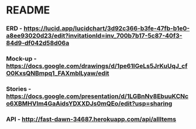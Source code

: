 # README
### ERD - https://lucid.app/lucidchart/3d92c366-b3fe-47fb-b1e0-a8ee93020d23/edit?invitationId=inv_700b7b17-5c87-40f3-84d9-df042d58d06a
### Mock-up - https://docs.google.com/drawings/d/1pe61IGeLs5JrKuUqJ_cfO0KxsQNBmpq1_FAXmbILyaw/edit
### Stories - https://docs.google.com/presentation/d/1LGBnNv8EbuuKCNco6XBMHVlm4GaAidsYDXXDJs0mQEo/edit?usp=sharing
### API - http://fast-dawn-34687.herokuapp.com/api/allItems

